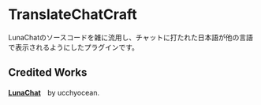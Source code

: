 # TranslateChatCraft
LunaChatのソースコードを雑に流用し、チャットに打たれた日本語が他の言語で表示されるようにしたプラグインです。

## Credited Works
**[LunaChat](https://github.com/ucchyocean/LunaChat)**　by ucchyocean.